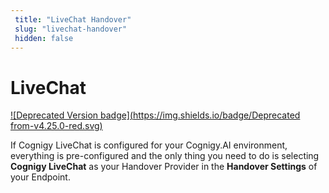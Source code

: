 ```yaml
---
 title: "LiveChat Handover" 
 slug: "livechat-handover" 
 hidden: false 
---
```

# LiveChat

[![Deprecated Version badge](https://img.shields.io/badge/Deprecated from-v4.25.0-red.svg)]({{config.site_url}})

If Cognigy LiveChat is configured for your Cognigy.AI environment, everything is pre-configured and the only thing you need to do is selecting **Cognigy LiveChat** as your Handover Provider in the **Handover Settings** of your Endpoint.